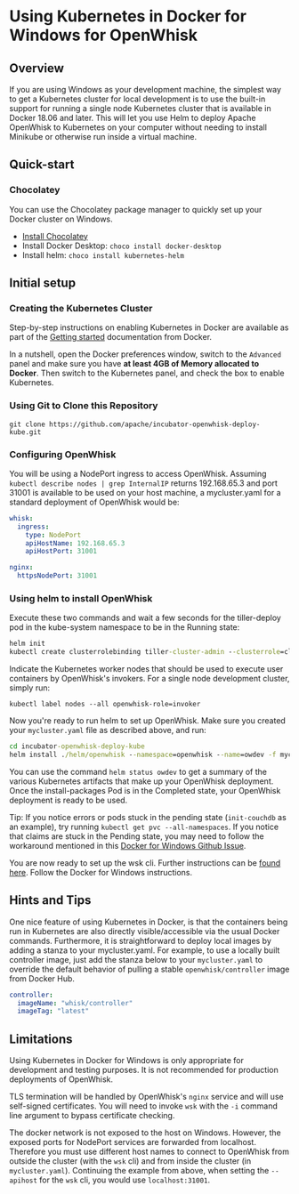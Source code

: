 <!--
#
# Licensed to the Apache Software Foundation (ASF) under one or more
# contributor license agreements.  See the NOTICE file distributed with
# this work for additional information regarding copyright ownership.
# The ASF licenses this file to You under the Apache License, Version 2.0
# (the "License"); you may not use this file except in compliance with
# the License.  You may obtain a copy of the License at
#
#     http://www.apache.org/licenses/LICENSE-2.0
#
# Unless required by applicable law or agreed to in writing, software
# distributed under the License is distributed on an "AS IS" BASIS,
# WITHOUT WARRANTIES OR CONDITIONS OF ANY KIND, either express or implied.
# See the License for the specific language governing permissions and
# limitations under the License.
#
-->

# Using Kubernetes in Docker for Windows for OpenWhisk

## Overview

If you are using Windows as your development machine, the simplest way
to get a Kubernetes cluster for local development is to use the
built-in support for running a single node Kubernetes cluster that is
available in Docker 18.06 and later. This will let you use Helm to
deploy Apache OpenWhisk to Kubernetes on your computer without needing
to install Minikube or otherwise run inside a virtual machine.

## Quick-start

### Chocolatey

You can use the Chocolatey package manager to quickly set up your Docker cluster on Windows.

* [Install Chocolatey](https://chocolatey.org/install)
* Install Docker Desktop: `choco install docker-desktop`
* Install helm: `choco install kubernetes-helm`


## Initial setup

### Creating the Kubernetes Cluster

Step-by-step instructions on enabling Kubernetes in Docker are
available as part of the
[Getting started](https://docs.docker.com/docker-for-windows/#kubernetes)
documentation from Docker.

In a nutshell, open the Docker preferences window, switch to the
`Advanced` panel and make sure you have **at least 4GB of Memory
allocated to Docker**. Then switch to the Kubernetes panel, and check
the box to enable Kubernetes.

### Using Git to Clone this Repository

`git clone https://github.com/apache/incubator-openwhisk-deploy-kube.git`

### Configuring OpenWhisk

You will be using a NodePort ingress to access OpenWhisk. Assuming
`kubectl describe nodes | grep InternalIP` returns 192.168.65.3 and
port 31001 is available to be used on your host machine, a
mycluster.yaml for a standard deployment of OpenWhisk would be:
```yaml
whisk:
  ingress:
    type: NodePort
    apiHostName: 192.168.65.3
    apiHostPort: 31001

nginx:
  httpsNodePort: 31001
```

### Using helm to install OpenWhisk

Execute these two commands and wait a few seconds for the tiller-deploy pod in the kube-system namespace to be in the Running state:

```cmd
helm init
kubectl create clusterrolebinding tiller-cluster-admin --clusterrole=cluster-admin --serviceaccount=kube-system:default
```

Indicate the Kubernetes worker nodes that should be used to execute user containers by OpenWhisk's invokers. For a single node development cluster, simply run:

`kubectl label nodes --all openwhisk-role=invoker`

Now you're ready to run helm to set up OpenWhisk. Make sure you created your `mycluster.yaml` file as described above, and run:

```cmd
cd incubator-openwhisk-deploy-kube
helm install ./helm/openwhisk --namespace=openwhisk --name=owdev -f mycluster.yaml
```

You can use the command `helm status owdev` to get a summary of the various Kubernetes artifacts that make up your OpenWhisk deployment. Once the install-packages Pod is in the Completed state, your OpenWhisk deployment is ready to be used.

Tip: If you notice errors or pods stuck in the pending state (`init-couchdb` as an example), try running `kubectl get pvc --all-namespaces`. If you notice that claims are stuck in the Pending state, you may need to follow the workaround mentioned in this [Docker for Windows Github Issue](https://github.com/docker/for-win/issues/1758#issuecomment-376054370).

You are now ready to set up the wsk cli. Further instructions can be [found here](https://github.com/apache/incubator-openwhisk-deploy-kube#https://github.com/apache/incubator-openwhisk-deploy-kube#configure-the-wsk-cli). Follow the Docker for Windows instructions.

## Hints and Tips

One nice feature of using Kubernetes in Docker, is that the
containers being run in Kubernetes are also directly
visible/accessible via the usual Docker commands. Furthermore, it is
straightforward to deploy local images by adding a stanza to your
mycluster.yaml. For example, to use a locally built controller image,
just add the stanza below to your `mycluster.yaml` to override the default
behavior of pulling a stable `openwhisk/controller` image from Docker Hub.
```yaml
controller:
  imageName: "whisk/controller"
  imageTag: "latest"
```

## Limitations

Using Kubernetes in Docker for Windows is only appropriate for development
and testing purposes.  It is not recommended for production
deployments of OpenWhisk.

TLS termination will be handled by OpenWhisk's `nginx` service and
will use self-signed certificates.  You will need to invoke `wsk` with
the `-i` command line argument to bypass certificate checking.

The docker network is not exposed to the host on Windows. However, the
exposed ports for NodePort services are forwarded from localhost.
Therefore you must use different host names to connect to OpenWhisk
from outside the cluster (with the `wsk` cli) and from inside the
cluster (in `mycluster.yaml`).  Continuing the example from above,
when setting the `--apihost` for the `wsk` cli, you would use
`localhost:31001`.
